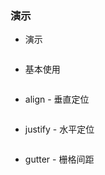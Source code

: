 ### 演示

*   演示

```js {"codepath": "row.jsx"}
```

*   基本使用

```js {"codepath": "row-base.jsx"}
```

*   align - 垂直定位

```js {"codepath": "row-align.jsx"}
```

*   justify - 水平定位

```js {"codepath": "row-justify.jsx"}
```

*   gutter - 栅格间距

```js {"codepath": "row-gutter.jsx"}
```

